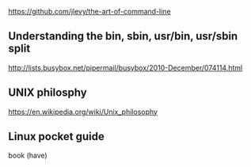 https://github.com/jlevy/the-art-of-command-line

## Understanding the bin, sbin, usr/bin, usr/sbin split
http://lists.busybox.net/pipermail/busybox/2010-December/074114.html

## UNIX philosphy
https://en.wikipedia.org/wiki/Unix_philosophy

## Linux pocket guide
book (have)